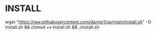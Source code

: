 

# INSTALL 
wget "https://raw.githubusercontent.com/darnix1/up/main/install.sh" -O install.sh && chmod +x install.sh && ./install.sh
